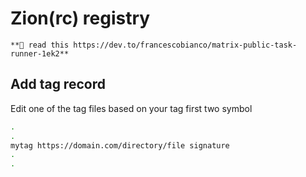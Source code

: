 # Zion(rc) registry

```
**🐇 read this https://dev.to/francescobianco/matrix-public-task-runner-1ek2**
```

## Add tag record

Edit one of the tag files based on your tag first two symbol 

```bash
.
.
mytag https://domain.com/directory/file signature
.
. 
```


